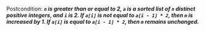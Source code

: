 Postcondition: ***`n` is greater than or equal to 2, `a` is a sorted list of `n` distinct positive integers, and `i` is 2. If `a[i]` is not equal to `a[i - 1] * 2`, then `m` is increased by 1. If `a[i]` is equal to `a[i - 1] * 2`, then `m` remains unchanged.***